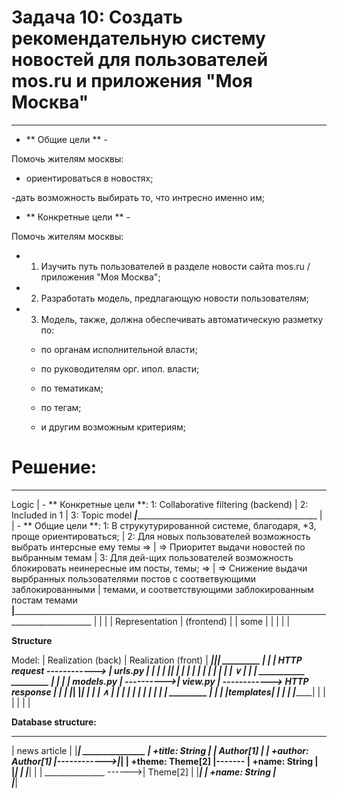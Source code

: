 Задача 10: Создать рекомендательную систему новостей для пользователей mos.ru и приложения "Моя Москва"
======================================================================================================
------------------------------------------------------------------------------------------------------

- ** Общие цели ** - 

Помочь жителям москвы:

- ориентироваться в новостях; 

-дать возможность выбирать то, что интресно именно им;

- ** Конкретные цели ** - 

Помочь жителям москвы:

- 1. Изучить путь пользователей в разделе новости сайта mos.ru / приложения "Моя Москва"; 

- 2. Разработать модель, предлагающую новости пользователям;

- 3. Модель, также, должна обеспечивать автоматическую разметку по:

  - по органам исполнительной власти;
  
  - по руководителям орг. ипол. власти;
  
  - по тематикам;
  
  - по тегам;
  
  - и другим возможным критериям;
 

Решение:
======================================================================================================
------------------------------------------------------------------------------------------------------

 Logic          |   - ** Конкретные цели **: 1: Collaborative filtering
 (backend)      |                            2: Included in 1
                |                            3: Topic model
 _______________|____________________________________________________________
                |
                |   - ** Общие цели **: 1: В струкутурированной системе, благодаря, *3, проще ориентироваться;
                |                       2: Для новых пользователей возможность выбрать интерсные ему темы =>
                |                          => Приоритет выдачи новостей по выбранным темам
                |                       3: Для дей-щих пользователей возможность блокировать неинересные им посты, темы; =>
                |                          => Снижение выдачи вырбранных пользователями постов с соответвующими заблокированными
                |                             темами, и соответствующими заблокированным постам темами 
________________|__________________________________________________________________________________________________________________
                |
                |
                |
                |
Representation  |
(frontend)      |
                |                               some
                |
                |
                |
                |
                |
                
**Structure**

  Model:                                                                    | Realization (back)          | Realization (front)         |
  __________________________________________________________________________|_____________________________|_____________________________|
                                _________                                   |                             |                             |
  HTTP request ------------>   | urls.py |                                  |                             |                             |
                               |_________|                                  |                             |                             |
                                    |                                       |                             |                             |
                                    |                                       |                             |                             |
                                    ∨                                       |                             |                             |
       ___________              _________                                   |                             |                             |
      | models.py | ---------->| view.py | ------------> HTTP response      |                             |                             |
      |___________|            |_________|                                  |                             |                             |
                                    ∧                                       |                             |                             |
                                    |                                       |                             |                             |
                                    |                                       |                             |                             |
                                _________                                   |                             |                             |
                               |templates|                                  |                             |                             |
                               |_________|                                  |                             |                             |
                                                                            |                             |                             |
                                                                            
**Database structure:**

   _____________________
  |     news article    |
  |_____________________|              _______________
  | +title: String      |             |   Author[1]   |
  | +author: Author[1]  |------------>|_______________|
  | +theme: Theme[2]    |-------      | +name: String |        
  |_____________________|      |      |_______________|
                               |
                               |       _______________
                               ------>|    Theme[2]   |
                                      |_______________|
                                      | +name: String |        
                                      |_______________|

  
